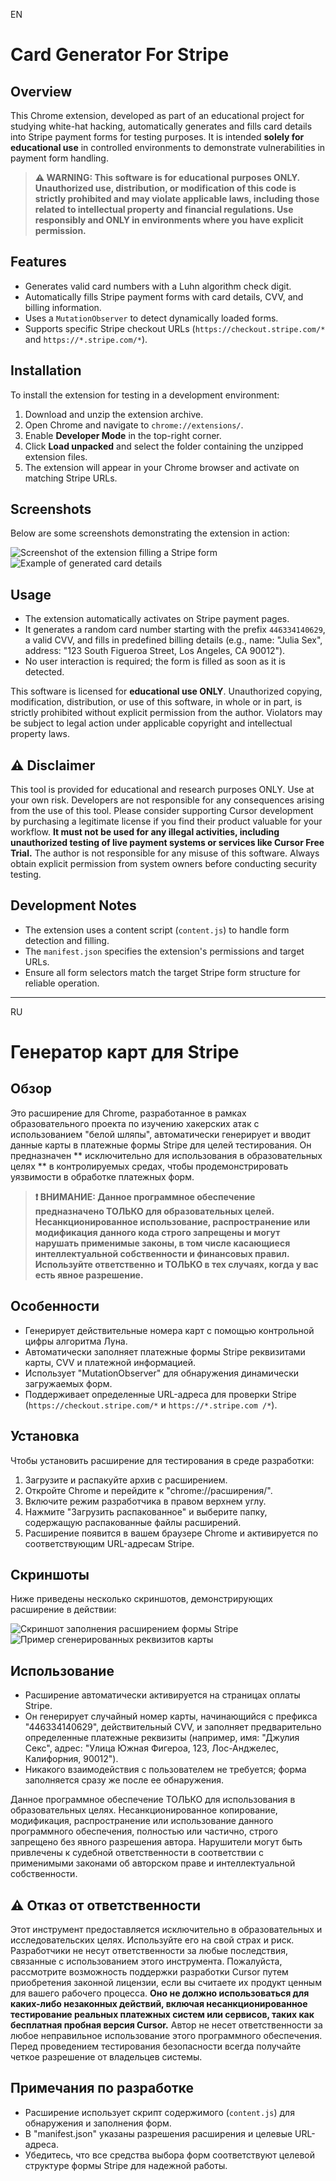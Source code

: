 EN

# Card Generator For Stripe

## Overview
This Chrome extension, developed as part of an educational project for studying white-hat hacking, automatically generates and fills card details into Stripe payment forms for testing purposes. It is intended **solely for educational use** in controlled environments to demonstrate vulnerabilities in payment form handling.

> **⚠️ WARNING: This software is for educational purposes ONLY. Unauthorized use, distribution, or modification of this code is strictly prohibited and may violate applicable laws, including those related to intellectual property and financial regulations. Use responsibly and ONLY in environments where you have explicit permission.**

## Features
- Generates valid card numbers with a Luhn algorithm check digit.
- Automatically fills Stripe payment forms with card details, CVV, and billing information.
- Uses a `MutationObserver` to detect dynamically loaded forms.
- Supports specific Stripe checkout URLs (`https://checkout.stripe.com/*` and `https://*.stripe.com/*`).

## Installation
To install the extension for testing in a development environment:
1. Download and unzip the extension archive.
2. Open Chrome and navigate to `chrome://extensions/`.
3. Enable **Developer Mode** in the top-right corner.
4. Click **Load unpacked** and select the folder containing the unzipped extension files.
5. The extension will appear in your Chrome browser and activate on matching Stripe URLs.

## Screenshots
Below are some screenshots demonstrating the extension in action:

![Screenshot of the extension filling a Stripe form](image/screenshot1.jpg)
![Example of generated card details](image/screenshot2.jpg)

## Usage
- The extension automatically activates on Stripe payment pages.
- It generates a random card number starting with the prefix `446334140629`, a valid CVV, and fills in predefined billing details (e.g., name: "Julia Sex", address: "123 South Figueroa Street, Los Angeles, CA 90012").
- No user interaction is required; the form is filled as soon as it is detected.

This software is licensed for **educational use ONLY**. Unauthorized copying, modification, distribution, or use of this software, in whole or in part, is strictly prohibited without explicit permission from the author. Violators may be subject to legal action under applicable copyright and intellectual property laws.

## ⚠️ Disclaimer
This tool is provided for educational and research purposes ONLY. Use at your own risk. Developers are not responsible for any consequences arising from the use of this tool.
Please consider supporting Cursor development by purchasing a legitimate license if you find their product valuable for your workflow.
**It must not be used for any illegal activities, including unauthorized testing of live payment systems or services like Cursor Free Trial.** The author is not responsible for any misuse of this software. Always obtain explicit permission from system owners before conducting security testing.

## Development Notes
- The extension uses a content script (`content.js`) to handle form detection and filling.
- The `manifest.json` specifies the extension's permissions and target URLs.
- Ensure all form selectors match the target Stripe form structure for reliable operation.

----------------------

RU

# Генератор карт для Stripe

## Обзор
Это расширение для Chrome, разработанное в рамках образовательного проекта по изучению хакерских атак с использованием "белой шляпы", автоматически генерирует и вводит данные карты в платежные формы Stripe для целей тестирования. Он предназначен ** исключительно для использования в образовательных целях ** в контролируемых средах, чтобы продемонстрировать уязвимости в обработке платежных форм.

> **❗️ ВНИМАНИЕ: Данное программное обеспечение предназначено ТОЛЬКО для образовательных целей. Несанкционированное использование, распространение или модификация данного кода строго запрещены и могут нарушать применимые законы, в том числе касающиеся интеллектуальной собственности и финансовых правил. Используйте ответственно и ТОЛЬКО в тех случаях, когда у вас есть явное разрешение.**

## Особенности
- Генерирует действительные номера карт с помощью контрольной цифры алгоритма Луна.
- Автоматически заполняет платежные формы Stripe реквизитами карты, CVV и платежной информацией.
- Использует "MutationObserver" для обнаружения динамически загружаемых форм.
- Поддерживает определенные URL-адреса для проверки Stripe (`https://checkout.stripe.com/*` и `https://*.stripe.com /*`).

## Установка
Чтобы установить расширение для тестирования в среде разработки:
1. Загрузите и распакуйте архив с расширением.
2. Откройте Chrome и перейдите к "chrome://расширения/".
3. Включите режим разработчика в правом верхнем углу.
4. Нажмите "Загрузить распакованное" и выберите папку, содержащую распакованные файлы расширений.
5. Расширение появится в вашем браузере Chrome и активируется по соответствующим URL-адресам Stripe.

## Скриншоты
Ниже приведены несколько скриншотов, демонстрирующих расширение в действии:

![Скриншот заполнения расширением формы Stripe](image/screenshot1.jpg)
![Пример сгенерированных реквизитов карты](image/screenshot2.jpg)

## Использование
- Расширение автоматически активируется на страницах оплаты Stripe.
- Он генерирует случайный номер карты, начинающийся с префикса "446334140629", действительный CVV, и заполняет предварительно определенные платежные реквизиты (например, имя: "Джулия Секс", адрес: "Улица Южная Фигероа, 123, Лос-Анджелес, Калифорния, 90012").
- Никакого взаимодействия с пользователем не требуется; форма заполняется сразу же после ее обнаружения.

Данное программное обеспечение ТОЛЬКО для использования в образовательных целях. Несанкционированное копирование, модификация, распространение или использование данного программного обеспечения, полностью или частично, строго запрещено без явного разрешения автора. Нарушители могут быть привлечены к судебной ответственности в соответствии с применимыми законами об авторском праве и интеллектуальной собственности.

## ⚠️ Отказ от ответственности
Этот инструмент предоставляется исключительно в образовательных и исследовательских целях. Используйте его на свой страх и риск. Разработчики не несут ответственности за любые последствия, связанные с использованием этого инструмента.
Пожалуйста, рассмотрите возможность поддержки разработки Cursor путем приобретения законной лицензии, если вы считаете их продукт ценным для вашего рабочего процесса.
**Оно не должно использоваться для каких-либо незаконных действий, включая несанкционированное тестирование реальных платежных систем или сервисов, таких как бесплатная пробная версия Cursor.** Автор не несет ответственности за любое неправильное использование этого программного обеспечения. Перед проведением тестирования безопасности всегда получайте четкое разрешение от владельцев системы.

## Примечания по разработке
- Расширение использует скрипт содержимого (`content.js`) для обнаружения и заполнения форм.
- В "manifest.json" указаны разрешения расширения и целевые URL-адреса.
- Убедитесь, что все средства выбора форм соответствуют целевой структуре формы Stripe для надежной работы.